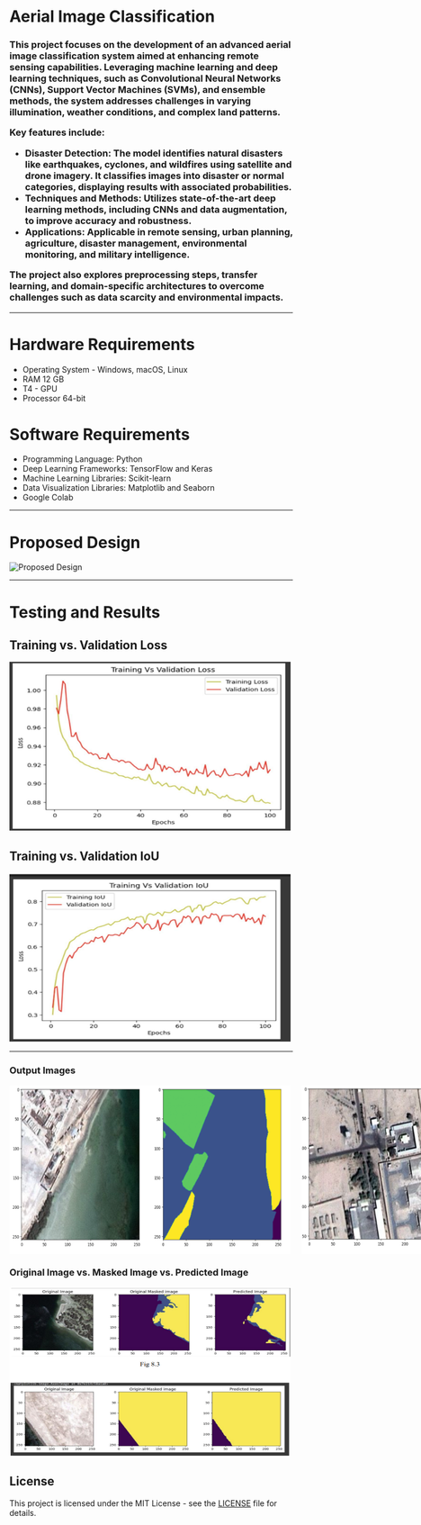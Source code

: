 <h1><strong>Aerial Image Classification</strong></h1>
<h3>This project focuses on the development of an advanced aerial image classification system aimed at enhancing remote sensing capabilities. Leveraging machine learning and deep learning techniques, such as Convolutional Neural Networks (CNNs), Support Vector Machines (SVMs), and ensemble methods, the system addresses challenges in varying illumination, weather conditions, and complex land patterns. 

Key features include:
- <strong>Disaster Detection:</strong> The model identifies natural disasters like earthquakes, cyclones, and wildfires using satellite and drone imagery. It classifies images into disaster or normal categories, displaying results with associated probabilities.
- <strong>Techniques and Methods:</strong> Utilizes state-of-the-art deep learning methods, including CNNs and data augmentation, to improve accuracy and robustness.
- <strong>Applications:</strong> Applicable in remote sensing, urban planning, agriculture, disaster management, environmental monitoring, and military intelligence.

The project also explores preprocessing steps, transfer learning, and domain-specific architectures to overcome challenges such as data scarcity and environmental impacts.</h3>
<hr>
<h1>Hardware Requirements</h1>
<ul>
  <li>Operating System - Windows, macOS, Linux</li>
  <li>RAM 12 GB</li>
  <li>T4 - GPU</li>
  <li>Processor 64-bit</li>
</ul>
<h1>Software Requirements</h1>
<ul>
  <li>Programming Language: Python</li>
  <li>Deep Learning Frameworks: TensorFlow and Keras</li>
  <li>Machine Learning Libraries: Scikit-learn</li>
  <li>Data Visualization Libraries: Matplotlib and Seaborn</li>
  <li>Google Colab</li>
</ul>
<hr>
<h1>Proposed Design</h1>
<img src="pd.png" alt="Proposed Design" width="500" height="300">
<hr>
<h1>Testing and Results</h1>
<h2>Training vs. Validation Loss</h2>
<img src="graph1.png" alt="Training vs. Validation Loss" width="500" height="300">
<h2>Training vs. Validation IoU</h2>
<img src="graph2.png" alt="Training vs. Validation IoU" width="500" height="300">
<hr>
<h3>Output Images</h3>

<div style="display: flex; gap: 20px;">
  <img src="body_description.png" alt="Original Image" width="500" height="300">
  <img src="body_description2.png" alt="Masked Image" width="500" height="300">
</div>

<h3>Original Image vs. Masked Image vs. Predicted Image</h3>
<img src="classified_image.png" alt="Predicted Image" width="500" height="300">

<h2>License</h2>
    <p>This project is licensed under the MIT License - see the <a href="LICENSE">LICENSE</a> file for details.</p>
